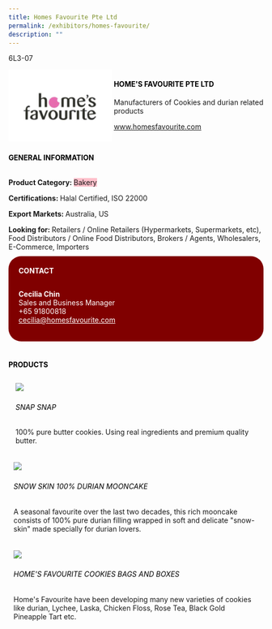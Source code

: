 ```yaml
---
title: Homes Favourite Pte Ltd
permalink: /exhibitors/homes-favourite/
description: ""
---
```

<head>
	<div class="flex-paragraph">
		<!--hi there! this is a comment and will provide you with instructional guides-->
		<!--insert booth number here!-->
		<p style="text-transform: uppercase">6l3-07</p></div>
			<div class="flex-container" style="display: flex; flex-wrap: wrap;">
				<!--insert DOWNLOAD link of company logo between the " marks!-->
			<div class="card sgds" style="flex: 1 1 40%; display: block;"><img src="/images/homesfav.png"></div>
	<div class="card-sgds" style="flex: 1 1 58%; display: block; margin-left: 3px">
		<h4 style="text-transform: uppercase; color: black;"><!--insert the exhibitor's name between the <b> tags here--><b>Home's Favourite Pte Ltd</b></h4><!--insert the exhibitor's description between the <p> tags here-->
		<p>Manufacturers of Cookies and durian related products</p>
		<!--insert the exhibitor's website link, making sure there is "https:// www." present please. make sure the entire https link goes in between the " marks-->
		<p><a href="https://www.homesfavourite.com" target="_blank"><!--insert the www website link here (no need for https)-->www.homesfavourite.com</a></p>
	</div>
</div>
</head>

<body>
	<h4 style="text-transform: uppercase; color: black;"><b>General Information</b></h4>
		<div class="flex-container" style="display: flex; flex-wrap: wrap;">
			<div class="card sgds" style="flex: 1 1 65%; display: block; align-self: stretch">
			<div class="flex-paragraph">
			<p><b>Product Category: </b><span style=" background-color: pink; border-radius: 10 px;"><!--insert the exhibitor's pdt cat between the <p> tags here-->Bakery</span></p> 
				<p><b>Certifications: </b><!--insert all the exhibitor's certifications between the </b> and </p> here--> Halal Certified, ISO 22000</p>
			<p><b>Export Markets: </b><!--insert all the exhibitor's export markets between the </b> and </p> here-->Australia, US</p>
			<p style="margin-bottom: 10px;"><b>Looking for: </b><!--insert all the exhibitor's potential business partners between the </b> and </p> here-->Retailers / Online Retailers (Hypermarkets, Supermarkets, etc), Food Distributors / Online Food Distributors, Brokers / Agents, Wholesalers, E-Commerce, Importers</p>
			</div>
		</div>
		<div class="card sgds" style="flex: 1 1 35%; padding: 10px; display: block; background-color: maroon; border-radius: 25px; align-self: center;">
		<h4 style="color: white; margin-top: 10px; margin-left: 10px;">CONTACT</h4>
		<div class="flex-paragraph">
			<!--replace with exhibitor's: -->
			<p style="padding: 10px; color: white;"><b><!-- POC name-->Cecilia Chin</b><br><!-- designation-->Sales and Business Manager<br><!--contact number-->+65 91800818<br><!-- for linking purposes, insert their email after "mailto:"...--><a href="mailto:cecilia@homesfavourite.com" style="color: white;"><!--...and also include the display email before </a> here-->cecilia@homesfavourite.com</a></p>
		</div>
			</div>
		</div>
	<br>
		<h4 style="text-transform: uppercase; color: black;"><b>products</b></h4>
<div style="display: flex; flex-wrap: wrap;">
  <div class="card sgds" style="flex: 1 1 47%; margin: 10px; display: block;"><!--insert the exhibitor's DOWNLOAD image for product between the " marks here-->
	<div class="flex-image" style="display: block;"><img src="https://drive.google.com/uc?id=1cgtPXhCA78uIY8zddi4De4UsfflDmCz0&export=download"></div>
	<div class="flex-paragraph">
		<h6 style="text-transform: uppercase; color: black;"><!--insert product name before </h6> and product description after <p>-->Snap Snap</h6>
		<p>100% pure butter cookies. Using real ingredients and premium quality butter.</p></div>
	</div>
		<div class="card sgds" style="flex: 1 1 47%; margin: 10px; display: block;">
		<div class="flex-image" style="display: block;"><img src="https://drive.google.com/uc?id=1UW5nk2O-kyyJmwJfrx0_hIIlar49xdtp&export=download"></div>
	<div class="flex-paragraph">
		<h6 style="text-transform: uppercase; color: black;">  
Snow Skin 100% Durian Mooncake</h6>
		<p>A seasonal favourite over the last two decades, this rich mooncake consists of 100% pure durian filling wrapped in soft and delicate "snow-skin" made specially for durian lovers.</p></div>
	</div>
		<div class="card sgds" style="flex: 1 1 47%; margin: 10px; display: block;">
		<div class="flex-image" style="display: block;"><img src="https://drive.google.com/uc?id=13r8vCV6RFJ5Hac8m8cFXP_IpucUEcvJv&export=download"></div>
	<div class="flex-paragraph">
		<h6 style="text-transform: uppercase; color: black;">Home's Favourite Cookies Bags and Boxes</h6>
		<p>Home's Favourite have been developing many new varieties of cookies like durian, Lychee, Laska, Chicken Floss, Rose Tea, Black Gold Pineapple Tart etc.</p></div>
		</div>
	</div>
</body>
